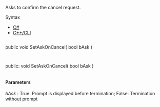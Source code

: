 Asks to confirm the cancel request.

Syntax

* [C#](#i-syntax-CS)
* [C++/CLI](#i-syntax-CPP2005)

```
```
public void SetAskOnCancel( 
   bool bAsk
)
```
```

```
```
public:
void SetAskOnCancel( 
   bool bAsk
)
```
```

#### Parameters

*bAsk*
:   True: Prompt is displayed before termination; False: Termination without prompt


